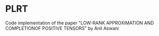 # PLRT
Code implementation of the paper "LOW-RANK APPROXIMATION AND COMPLETIONOF POSITIVE TENSORS" by Anil Aswani
